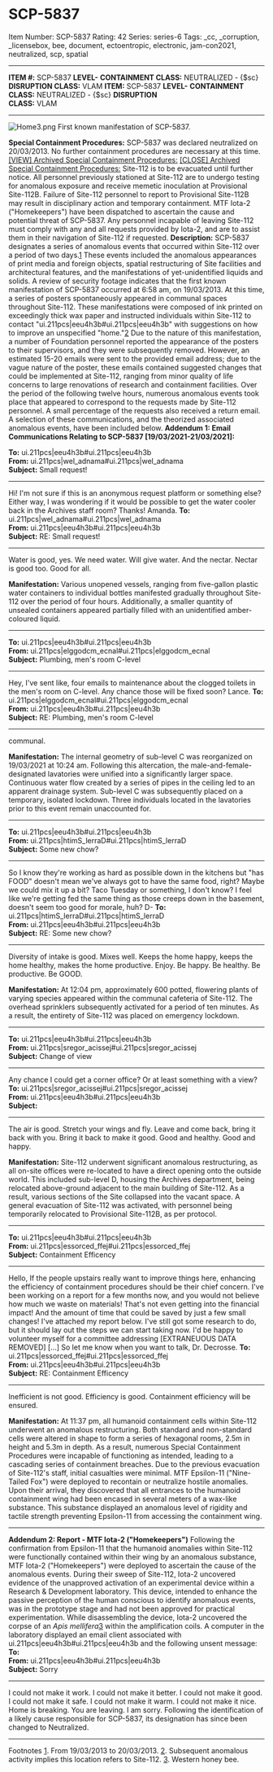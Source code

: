 # SCP-5837
Item Number: SCP-5837
Rating: 42
Series: series-6
Tags: _cc, _corruption, _licensebox, bee, document, ectoentropic, electronic, jam-con2021, neutralized, scp, spatial

---

**ITEM #:** SCP-5837
**LEVEL-**
**CONTAINMENT CLASS:** NEUTRALIZED \- {$sc}
**DISRUPTION CLASS:** VLAM
**ITEM:** SCP-5837
**LEVEL-**
**CONTAINMENT  
CLASS:** NEUTRALIZED \- {$sc}
**DISRUPTION  
CLASS:** VLAM
* * *
![Home3.png](https://scp-wiki.wdfiles.com/local--files/scp-5837/Home3.png)
First known manifestation of SCP-5837.
  
**Special Containment Procedures:** SCP-5837 was declared neutralized on 20/03/2013. No further containment procedures are necessary at this time.
[[VIEW] Archived Special Containment Procedures:](javascript:;)
[[CLOSE] Archived Special Containment Procedures:](javascript:;)
Site-112 is to be evacuated until further notice. All personnel previously stationed at Site-112 are to undergo testing for anomalous exposure and receive memetic inoculation at Provisional Site-112B. Failure of Site-112 personnel to report to Provisional Site-112B may result in disciplinary action and temporary containment.
MTF Iota-2 ("Homekeepers") have been dispatched to ascertain the cause and potential threat of SCP-5837. Any personnel incapable of leaving Site-112 must comply with any and all requests provided by Iota-2, and are to assist them in their navigation of Site-112 if requested.
**Description:** SCP-5837 designates a series of anomalous events that occurred within Site-112 over a period of two days.[1](javascript:;) These events included the anomalous appearances of print media and foreign objects, spatial restructuring of Site facilities and architectural features, and the manifestations of yet-unidentified liquids and solids.
A review of security footage indicates that the first known manifestation of SCP-5837 occurred at 6:58 am, on 19/03/2013. At this time, a series of posters spontaneously appeared in communal spaces throughout Site-112. These manifestations were composed of ink printed on exceedingly thick wax paper and instructed individuals within Site-112 to contact "ui.211pcs|eeu4h3b#ui.211pcs|eeu4h3b" with suggestions on how to improve an unspecified "home."[2](javascript:;) Due to the nature of this manifestation, a number of Foundation personnel reported the appearance of the posters to their supervisors, and they were subsequently removed. However, an estimated 15-20 emails were sent to the provided email address; due to the vague nature of the poster, these emails contained suggested changes that could be implemented at Site-112, ranging from minor quality of life concerns to large renovations of research and containment facilities.
Over the period of the following twelve hours, numerous anomalous events took place that appeared to correspond to the requests made by Site-112 personnel. A small percentage of the requests also received a return email. A selection of these communications, and the theorized associated anomalous events, have been included below.
**Addendum 1: Email Communications Relating to SCP-5837 [19/03/2021-21/03/2021]:**  

**To:** ui.211pcs|eeu4h3b#ui.211pcs|eeu4h3b  
**From:** ui.211pcs|wel_adnama#ui.211pcs|wel_adnama  
**Subject:** Small request!
* * *
Hi!
I'm not sure if this is an anonymous request platform or something else? Either way, I was wondering if it would be possible to get the water cooler back in the Archives staff room?
Thanks!
Amanda.
**To:** ui.211pcs|wel_adnama#ui.211pcs|wel_adnama  
**From:** ui.211pcs|eeu4h3b#ui.211pcs|eeu4h3b  
**Subject:** RE: Small request!
* * *
Water is good, yes.
We need water. Will give water.
And the nectar. Nectar is good too. Good for all.
  
**Manifestation:** Various unopened vessels, ranging from five-gallon plastic water containers to individual bottles manifested gradually throughout Site-112 over the period of four hours. Additionally, a smaller quantity of unsealed containers appeared partially filled with an unidentified amber-coloured liquid. 
* * *
**To:** ui.211pcs|eeu4h3b#ui.211pcs|eeu4h3b  
**From:** ui.211pcs|elggodcm_ecnal#ui.211pcs|elggodcm_ecnal  
**Subject:** Plumbing, men's room C-level
* * *
Hey,
I've sent like, four emails to maintenance about the clogged toilets in the men's room on C-level. Any chance those will be fixed soon?
Lance.
**To:** ui.211pcs|elggodcm_ecnal#ui.211pcs|elggodcm_ecnal  
**From:** ui.211pcs|eeu4h3b#ui.211pcs|eeu4h3b  
**Subject:** RE: Plumbing, men's room C-level
* * *
communal.
  
**Manifestation:** The internal geometry of sub-level C was reorganized on 19/03/2021 at 10:24 am. Following this altercation, the male-and-female-designated lavatories were unified into a significantly larger space. Continuous water flow created by a series of pipes in the ceiling led to an apparent drainage system. Sub-level C was subsequently placed on a temporary, isolated lockdown. Three individuals located in the lavatories prior to this event remain unaccounted for. 
* * *
**To:** ui.211pcs|eeu4h3b#ui.211pcs|eeu4h3b  
**From:** ui.211pcs|htimS_lerraD#ui.211pcs|htimS_lerraD  
**Subject:** Some new chow?
* * *
So I know they're working as hard as possible down in the kitchens but "has FOOD" doesn't mean we've always got to have the same food, right? Maybe we could mix it up a bit? Taco Tuesday or something, I don't know?
I feel like we're getting fed the same thing as those creeps down in the basement, doesn't seem too good for morale, huh?
D-
**To:** ui.211pcs|htimS_lerraD#ui.211pcs|htimS_lerraD  
**From:** ui.211pcs|eeu4h3b#ui.211pcs|eeu4h3b  
**Subject:** RE: Some new chow?
* * *
Diversity of intake is good. Mixes well.
Keeps the home happy, keeps the home healthy, makes the home productive.
Enjoy. Be happy. Be healthy. Be productive. Be GOOD.
  
**Manifestation:** At 12:04 pm, approximately 600 potted, flowering plants of varying species appeared within the communal cafeteria of Site-112. The overhead sprinklers subsequently activated for a period of ten minutes. 
As a result, the entirety of Site-112 was placed on emergency lockdown.
* * *
**To:** ui.211pcs|eeu4h3b#ui.211pcs|eeu4h3b  
**From:** ui.211pcs|sregor_acissej#ui.211pcs|sregor_acissej  
**Subject:** Change of view
* * *
Any chance I could get a corner office? Or at least something with a view?
**To:** ui.211pcs|sregor_acissej#ui.211pcs|sregor_acissej  
**From:** ui.211pcs|eeu4h3b#ui.211pcs|eeu4h3b  
**Subject:**
* * *
The air is good. Stretch your wings and fly.
Leave and come back, bring it back with you.
Bring it back to make it good. Good and healthy. Good and happy.
  
**Manifestation:** Site-112 underwent significant anomalous restructuring, as all on-site offices were re-located to have a direct opening onto the outside world. This included sub-level D, housing the Archives department, being relocated above-ground adjacent to the main building of Site-112. As a result, various sections of the Site collapsed into the vacant space. 
A general evacuation of Site-112 was activated, with personnel being temporarily relocated to Provisional Site-112B, as per protocol.
* * *
**To:** ui.211pcs|eeu4h3b#ui.211pcs|eeu4h3b  
**From:** ui.211pcs|essorced_ffej#ui.211pcs|essorced_ffej  
**Subject:** Containment Efficency
* * *
Hello,
If the people upstairs really want to improve things here, enhancing the efficiency of containment procedures should be their chief concern. I've been working on a report for a few months now, and you would not believe how much we waste on materials! That's not even getting into the financial impact! And the amount of time that could be saved by just a few small changes! I've attached my report below. I've still got some research to do, but it should lay out the steps we can start taking now. I'd be happy to volunteer myself for a committee addressing [EXTRANEUOUS DATA REMOVED]
[…]
So let me know when you want to talk,
Dr. Decrosse.
**To:** ui.211pcs|essorced_ffej#ui.211pcs|essorced_ffej  
**From:** ui.211pcs|eeu4h3b#ui.211pcs|eeu4h3b  
**Subject:** RE: Containment Efficency
* * *
Inefficient is not good. Efficiency is good.
Containment efficiency will be ensured.
  
**Manifestation:** At 11:37 pm, all humanoid containment cells within Site-112 underwent an anomalous restructuring. Both standard and non-standard cells were altered in shape to form a series of hexagonal rooms, 2.5m in height and 5.3m in depth. As a result, numerous Special Containment Procedures were incapable of functioning as intended, leading to a cascading series of containment breaches. Due to the previous evacuation of Site-112's staff, initial casualties were minimal. MTF Epsilon-11 ("Nine-Tailed Fox") were deployed to recontain or neutralize hostile anomalies. Upon their arrival, they discovered that all entrances to the humanoid containment wing had been encased in several meters of a wax-like substance. This substance displayed an anomalous level of rigidity and tactile strength preventing Epsilon-11 from accessing the containment wing. 
* * *
**Addendum 2: Report - MTF Iota-2 ("Homekeepers")** Following the confirmation from Epsilon-11 that the humanoid anomalies within Site-112 were functionally contained within their wing by an anomalous substance, MTF Iota-2 ("Homekeepers") were deployed to ascertain the cause of the anomalous events. During their sweep of Site-112, Iota-2 uncovered evidence of the unapproved activation of an experimental device within a Research & Development laboratory. This device, intended to enhance the passive perception of the human conscious to identify anomalous events, was in the prototype stage and had not been approved for practical experimentation. While disassembling the device, Iota-2 uncovered the corpse of an _Apis mellifera_[3](javascript:;) within the amplification coils. A computer in the laboratory displayed an email client associated with ui.211pcs|eeu4h3b#ui.211pcs|eeu4h3b and the following unsent message:
**To:**  
**From:** ui.211pcs|eeu4h3b#ui.211pcs|eeu4h3b  
**Subject:** Sorry
* * *
I could not make it work. I could not make it better.
I could not make it good. I could not make it safe.
I could not make it warm. I could not make it nice.
Home is breaking. You are leaving.
I am sorry.
Following the identification of a likely cause responsible for SCP-5837, its designation has since been changed to Neutralized.
* * *
Footnotes
[1](javascript:;). From 19/03/2013 to 20/03/2013.
[2](javascript:;). Subsequent anomalous activity implies this location refers to Site-112.
[3](javascript:;). Western honey bee.